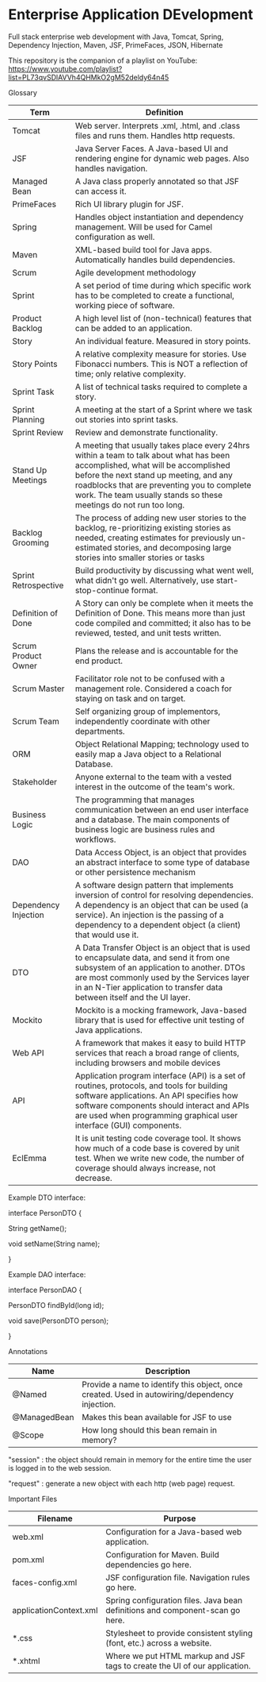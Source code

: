 
# Enterprise Application DEvelopment
Full stack enterprise web development with Java, Tomcat, Spring, Dependency Injection, Maven, JSF, PrimeFaces, JSON, Hibernate

This repository is the companion of a playlist on YouTube: https://www.youtube.com/playlist?list=PL73qvSDlAVVh4QHMkO2gM52deldy64n45

Glossary

Term|	Definition
--- | ---
Tomcat | Web server.  Interprets .xml, .html, and .class files and runs them.  Handles http requests.
JSF	| Java Server Faces.  A Java-based UI and rendering engine for dynamic web pages.  Also handles navigation.
Managed Bean |	A Java class properly annotated so that JSF can access it.
PrimeFaces |	Rich UI library plugin for JSF.
Spring |	Handles object instantiation and dependency management.  Will be used for Camel configuration as well.
Maven |	XML-based build tool for Java apps.  Automatically handles build dependencies.
Scrum |	Agile development methodology
Sprint |	A set period of time during which specific work has to be completed to create a functional, working piece of software.
Product Backlog |	A high level list of (non-technical) features that can be added to an application.  
Story |	An individual feature.  Measured in story points.
Story Points |	A relative complexity measure for stories.  Use Fibonacci numbers.  This is NOT a reflection of time; only relative complexity.
Sprint Task |	A list of technical tasks required to complete a story.
Sprint Planning |	A meeting at the start of a Sprint where we task out stories into sprint tasks.
Sprint Review	| Review and demonstrate functionality.
Stand Up Meetings	| A meeting that usually takes place every 24hrs within a team to talk about what has been accomplished, what will be accomplished before the next stand up meeting, and any roadblocks that are preventing you to complete work. The team usually stands so these meetings do not run too long.
Backlog Grooming	| The process of adding new user stories to the backlog, re-prioritizing existing stories as needed, creating estimates for previously un-estimated stories, and decomposing large stories into smaller stories or tasks
Sprint Retrospective |	Build productivity by discussing what went well, what didn't go well.  Alternatively, use start-stop-continue format.
Definition of Done | A Story can only be complete when it meets the Definition of Done.  This means more than just code compiled and committed; it also has to be reviewed, tested, and unit tests written.
Scrum Product Owner |	Plans the release and is accountable for the end product.
Scrum Master | Facilitator role not to be confused with a management role. Considered a coach for staying on task and on target.
Scrum Team | Self organizing group of implementors, independently coordinate with other departments.
ORM	| Object Relational Mapping; technology used to easily map a Java object to a Relational Database.
Stakeholder |	Anyone external to the team with a vested interest in the outcome of the team's work.
Business Logic	| The programming that manages communication between an end user interface and a database. The main components of business logic are business rules and workflows.
DAO	| Data Access Object, is an object that provides an abstract interface to some type of database or other persistence mechanism
Dependency Injection	| A software design pattern that implements inversion of control for resolving dependencies. A dependency is an object that can be used (a service). An injection is the passing of a dependency to a dependent object (a client) that would use it.
DTO	| A Data Transfer Object is an object that is used to encapsulate data, and send it from one subsystem of an application to another. DTOs are most commonly used by the Services layer in an N-Tier application to transfer data between itself and the UI layer.
Mockito |	Mockito is a mocking framework, Java-based library that is used for effective unit testing of Java applications.
Web API	| A framework that makes it easy to build HTTP services that reach a broad range of clients, including browsers and mobile devices
API	| Application program interface (API) is a set of routines, protocols, and tools for building software applications. An API specifies how software components should interact and APIs are used when programming graphical user interface (GUI) components.
EclEmma |	It is unit testing code coverage tool. It shows how much of a code base is covered by unit test. When we write new code, the number of coverage should always increase, not decrease.

Example DTO interface:

interface PersonDTO {

  String getName();

  void setName(String name);

}

Example DAO interface:

interface PersonDAO {

PersonDTO findById(long id);

void save(PersonDTO person);

}

Annotations

Name | Description
--- | ---
@Named | Provide a name to identify this object, once created.  Used in autowiring/dependency injection.
@ManagedBean | Makes this bean available for JSF to use
@Scope	| How long should this bean remain in memory?

"session" : the object should remain in memory for the entire time the user is logged in to the web session.

"request" : generate a new object with each http (web page) request.


Important Files

Filename | 	Purpose
--- | ---
web.xml | 	Configuration for a Java-based web application.
pom.xml | 	Configuration for Maven.  Build dependencies go here.
faces-config.xml | 	JSF configuration file.  Navigation rules go here.
applicationContext.xml | 	Spring configuration files.  Java bean definitions and component-scan go here.
*.css	 | Stylesheet to provide consistent styling (font, etc.) across a website.
*.xhtml	 | Where we put HTML markup and JSF tags to create the UI of our application.
